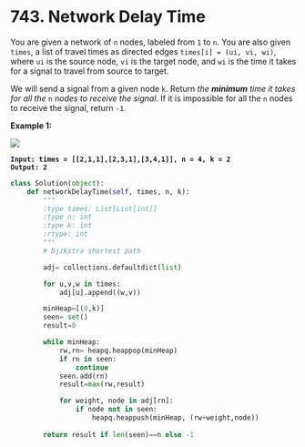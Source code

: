 # 743. Network Delay Time

You are given a network of `n` nodes, labeled from `1` to `n`. You are also given `times`, a list of travel times as directed edges `times[i] = (ui, vi, wi)`, where `ui` is the source node, `vi` is the target node, and `wi` is the time it takes for a signal to travel from source to target.

We will send a signal from a given node `k`. Return _the **minimum** time it takes for all the_ `n` _nodes to receive the signal_. If it is impossible for all the `n` nodes to receive the signal, return `-1`.

&#x20;

**Example 1:**

![](https://assets.leetcode.com/uploads/2019/05/23/931\_example\_1.png)

<pre><code><strong>Input: times = [[2,1,1],[2,3,1],[3,4,1]], n = 4, k = 2
</strong><strong>Output: 2
</strong></code></pre>

```python
class Solution(object):
    def networkDelayTime(self, times, n, k):
        """
        :type times: List[List[int]]
        :type n: int
        :type k: int
        :rtype: int
        """
        # Djikstra shortest path

        adj= collections.defaultdict(list)

        for u,v,w in times:
            adj[u].append((w,v))

        minHeap=[(0,k)]
        seen= set()
        result=0

        while minHeap:
            rw,rn= heapq.heappop(minHeap)
            if rn in seen:
                continue
            seen.add(rn)
            result=max(rw,result)

            for weight, node in adj[rn]:
                if node not in seen:
                    heapq.heappush(minHeap, (rw+weight,node))
        
        return result if len(seen)==n else -1
```
